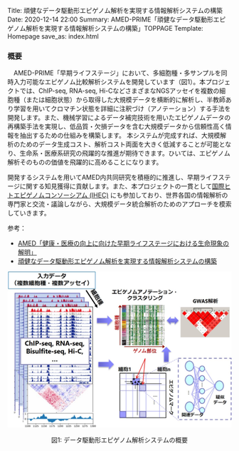 Title: 頑健なデータ駆動形エピゲノム解析を実現する情報解析システムの構築
Date: 2020-12-14 22:00
Summary: AMED-PRIME「頑健なデータ駆動形エピゲノム解析を実現する情報解析システムの構築」TOPPAGE
Template: Homepage
save_as: index.html

### 概要

　AMED-PRIME「早期ライフステージ」において、多細胞種・多サンプルを同時入力可能なエピゲノム比較解析システムを開発しています（図1）。本プロジェクトでは、ChIP-seq, RNA-seq, Hi-CなどさまざまなNGSアッセイを複数の細胞種（または細胞状態）から取得した大規模データを横断的に解析し、半教師あり学習を用いてクロマチン状態を詳細に注釈づけ（アノテーション）する手法を開発します。また、機械学習によるデータ補完技術を用いたエピゲノムデータの再構築手法を実現し、低品質・欠損データを含む大規模データから信頼性高く情報を抽出するための仕組みを構築します。 本システムが完成すれば、大規模解析のためのデータ生成コスト、解析コスト両面を大きく低減することが可能となり、生命系・医療系研究の飛躍的な推進が期待できます。ひいては、エピゲノム解析そのものの価値を飛躍的に高めることになります。<br>

開発するシステムを用いてAMED内共同研究を積極的に推進し、早期ライフステージに関する知見獲得に貢献します。また、本プロジェクトの一貫として[国際ヒトエピゲノムコンソーシアム (IHEC)](http://ihec-epigenomes.org/) にも参加しており、世界各国の情報解析の専門家と交流・議論しながら、大規模データ統合解析のためのアプローチを模索していきます。<br>

参考：

- [AMED「健康・医療の向上に向けた早期ライフステージにおける生命現象の解明」](https://www.amed.go.jp/program/list/16/02/001_13.html)
-  [頑健なデータ駆動形エピゲノム解析を実現する情報解析システムの構築](https://amedprime-nakatolab.github.io/)

![AMED-PRIME_Fig1.jpeg](../images/AMED-PRIME_Fig1.jpeg)

<p style="text-align: center;">図1: データ駆動形エピゲノム解析システムの概要 <p>

